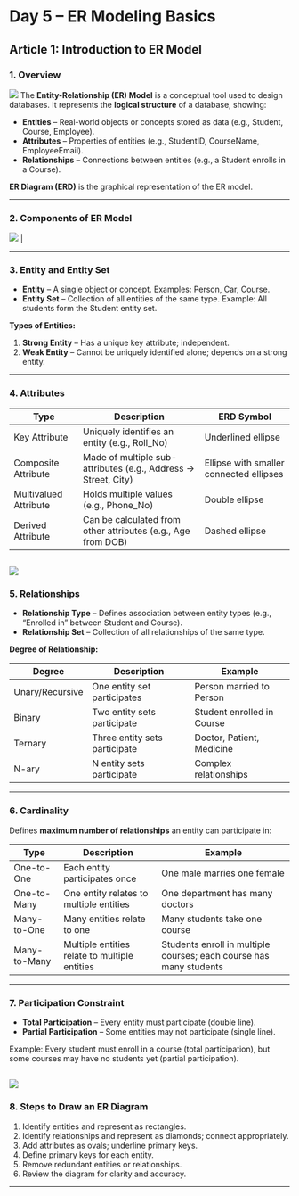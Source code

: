 # Day 5 – ER Modeling Basics

## Article 1: Introduction to ER Model

### **1. Overview**

![](https://media.geeksforgeeks.org/wp-content/uploads/20230428090323/Introduction-to-ER-Model-1.webp)
The **Entity-Relationship (ER) Model** is a conceptual tool used to design databases. It represents the **logical structure** of a database, showing:

* **Entities** – Real-world objects or concepts stored as data (e.g., Student, Course, Employee).
* **Attributes** – Properties of entities (e.g., StudentID, CourseName, EmployeeEmail).
* **Relationships** – Connections between entities (e.g., a Student enrolls in a Course).

**ER Diagram (ERD)** is the graphical representation of the ER model.

---

### **2. Components of ER Model**

![](https://media.geeksforgeeks.org/wp-content/uploads/20230428115454/Introduction-to-ER-Model-2-768.webp)          |

---

### **3. Entity and Entity Set**

* **Entity** – A single object or concept.
  Examples: Person, Car, Course.
* **Entity Set** – Collection of all entities of the same type.
  Example: All students form the Student entity set.

**Types of Entities:**

1. **Strong Entity** – Has a unique key attribute; independent.
2. **Weak Entity** – Cannot be uniquely identified alone; depends on a strong entity.

---

### **4. Attributes**

| Type                  | Description                                                    | ERD Symbol                              |
| --------------------- | -------------------------------------------------------------- | --------------------------------------- |
| Key Attribute         | Uniquely identifies an entity (e.g., Roll_No)                  | Underlined ellipse                      |
| Composite Attribute   | Made of multiple sub-attributes (e.g., Address → Street, City) | Ellipse with smaller connected ellipses |
| Multivalued Attribute | Holds multiple values (e.g., Phone_No)                         | Double ellipse                          |
| Derived Attribute     | Can be calculated from other attributes (e.g., Age from DOB)   | Dashed ellipse                          |

![](https://media.geeksforgeeks.org/wp-content/uploads/20250517122835356955/studn-dbms.png)
---

### **5. Relationships**

* **Relationship Type** – Defines association between entity types (e.g., “Enrolled in” between Student and Course).
* **Relationship Set** – Collection of all relationships of the same type.

**Degree of Relationship:**

| Degree          | Description                   | Example                    |
| --------------- | ----------------------------- | -------------------------- |
| Unary/Recursive | One entity set participates   | Person married to Person   |
| Binary          | Two entity sets participate   | Student enrolled in Course |
| Ternary         | Three entity sets participate | Doctor, Patient, Medicine  |
| N-ary           | N entity sets participate     | Complex relationships      |

---

### **6. Cardinality**

Defines **maximum number of relationships** an entity can participate in:

| Type         | Description                                   | Example                                                            |
| ------------ | --------------------------------------------- | ------------------------------------------------------------------ |
| One-to-One   | Each entity participates once                 | One male marries one female                                        |
| One-to-Many  | One entity relates to multiple entities       | One department has many doctors                                    |
| Many-to-One  | Many entities relate to one                   | Many students take one course                                      |
| Many-to-Many | Multiple entities relate to multiple entities | Students enroll in multiple courses; each course has many students |

---

### **7. Participation Constraint**

* **Total Participation** – Every entity must participate (double line).
* **Partial Participation** – Some entities may not participate (single line).

Example: Every student must enroll in a course (total participation), but some courses may have no students yet (partial participation).

![](https://media.geeksforgeeks.org/wp-content/uploads/Database-Management-System-ER-Model-18.png)
---

### **8. Steps to Draw an ER Diagram**

1. Identify entities and represent as rectangles.
2. Identify relationships and represent as diamonds; connect appropriately.
3. Add attributes as ovals; underline primary keys.
4. Define primary keys for each entity.
5. Remove redundant entities or relationships.
6. Review the diagram for clarity and accuracy.

---